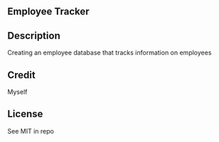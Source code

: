 ## Employee Tracker

## Description

Creating an employee database that tracks information on employees

## Credit

Myself

## License

See MIT in repo